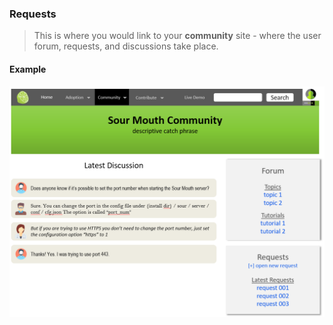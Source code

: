 ### Requests

> This is where you would link to your __community__ site - where the user forum, requests, and discussions take place.

#### Example
![User Forum Website](./forum.png) 
